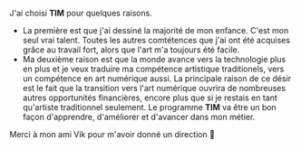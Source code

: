 J'ai choisi **TIM** pour quelques raisons.
* La première est que j'ai dessiné la majorité de mon enfance. C'est mon seul vrai talent. Toutes les autres comtétences que j'ai ont été acquises grâce au travail fort, alors que l'art m'a toujours été facile.
* Ma deuxième raison est que la monde avance vers la technologie plus en plus et je veux traduire ma compétence artistique traditionels, vers un compétence en art numérique aussi. La principale raison de ce désir est le fait que la transition vers l'art numérique ouvrira de nombreuses autres opportunités financières, encore plus que si je restais en tant qu'artiste traditionnel seulement. Le programme **TIM** va être un bon façon d'apprendre, d'améliorer et d'avancer dans mon métier.

Merci à mon ami Vik pour m'avoir donné un direction 🙂
